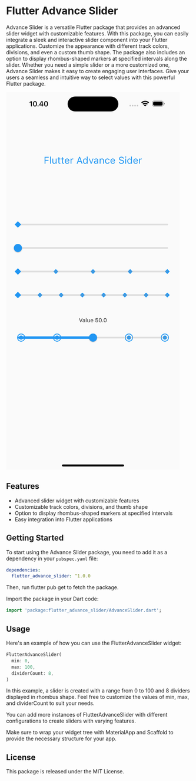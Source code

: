 <!--
This README describes the package. If you publish this package to pub.dev,
this README's contents appear on the landing page for your package.

For information about how to write a good package README, see the guide for
[writing package pages](https://dart.dev/guides/libraries/writing-package-pages).

For general information about developing packages, see the Dart guide for
[creating packages](https://dart.dev/guides/libraries/create-library-packages)
and the Flutter guide for
[developing packages and plugins](https://flutter.dev/developing-packages).
-->

# Flutter Advance Slider

Advance Slider is a versatile Flutter package that provides an advanced slider widget with customizable features. With this package, you can easily integrate a sleek and interactive slider component into your Flutter applications. Customize the appearance with different track colors, divisions, and even a custom thumb shape. The package also includes an option to display rhombus-shaped markers at specified intervals along the slider. Whether you need a simple slider or a more customized one, Advance Slider makes it easy to create engaging user interfaces. Give your users a seamless and intuitive way to select values with this powerful Flutter package.

![Advance Slider Example](https://github.com/DasunInduwara/Advance-Slider/blob/main/assets/screenshot.png)

## Features

- Advanced slider widget with customizable features
- Customizable track colors, divisions, and thumb shape
- Option to display rhombus-shaped markers at specified intervals
- Easy integration into Flutter applications

## Getting Started

To start using the Advance Slider package, you need to add it as a dependency in your `pubspec.yaml` file:

```yaml
dependencies:
  flutter_advance_slider: ^1.0.0

```
Then, run flutter pub get to fetch the package.

Import the package in your Dart code:

```dart
import 'package:flutter_advance_slider/AdvanceSlider.dart';
```

## Usage
Here's an example of how you can use the FlutterAdvanceSlider widget:

```dart
FlutterAdvanceSlider(
  min: 0,
  max: 100,
  dividerCount: 8,
)
```
In this example, a slider is created with a range from 0 to 100 and 8 dividers displayed in rhombus shape. Feel free to customize the values of min, max, and dividerCount to suit your needs.

You can add more instances of FlutterAdvanceSlider with different configurations to create sliders with varying features.

Make sure to wrap your widget tree with MaterialApp and Scaffold to provide the necessary structure for your app.


## License
This package is released under the MIT License.
